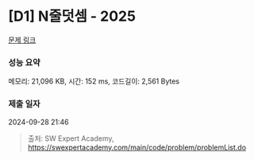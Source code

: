# [D1] N줄덧셈 - 2025 

[문제 링크](https://swexpertacademy.com/main/code/problem/problemDetail.do?contestProbId=AV5QFZtaAscDFAUq) 

### 성능 요약

메모리: 21,096 KB, 시간: 152 ms, 코드길이: 2,561 Bytes

### 제출 일자

2024-09-28 21:46



> 출처: SW Expert Academy, https://swexpertacademy.com/main/code/problem/problemList.do